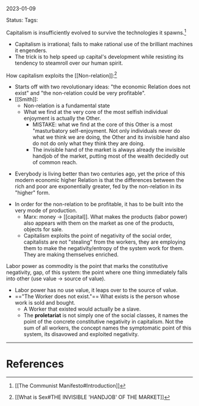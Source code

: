 2023-01-09

Status: 
Tags: 

Capitalism is insufficiently evolved to survive the technologies it spawns.[^1]
- Capitalism is irrational; fails to make rational use of the brilliant machines it engenders.
- The trick is to help speed up capital's development while resisting its tendency to steamroll over our human spirit.

How capitalism exploits the [[Non-relation]]:[^2]
* Starts off with two revolutionary ideas: "the economic Relation does not exist" and "the non-relation could be very profitable".
* [[Smith]]:
	* Non-relation is a fundamental state
	* What we find at the very core of the most selfish individual enjoyment is actually the Other.
		* MISTAKE: what we find at the core of this Other is a most "masturbatory self-enjoyment. Not only individuals never do what we think we are doing, the Other and its invisible hand also do not do only what they think they are doing.
		* The invisible hand of the market is always already the invisible handjob of the market, putting most of the wealth decidedly out of common reach.
- Everybody is living better than two centuries ago, yet the price of this modern economic higher Relation is that the differences between the rich and poor are exponentially greater, fed by the non-relation in its "higher" form.
* In order for the non-relation to be profitable, it has to be built into the very mode of production.
	* Marx: money → [[capital]]. What makes the products (labor power) also appears with them on the market as one of the products, objects for sale.
	* Capitalism exploits the point of negativity of the social order, capitalists are not "stealing" from the workers, they are employing them to make the negativity/entropy of the system work for them. They are making themselves enriched.

Labor power as commodity is the point that marks the constitutive negativity, gap, of this system: the point where one thing immediately falls into other (use value → source of value).
* Labor power has no use value, it leaps over to the source of value.
* =="The Worker does not exist."== What exists is the person whose work is sold and bought.
	* A Worker that existed would actually be a slave.
	* The **proletariat** is not simply one of the social classes, it names the point of the concrete constitutive negativity in capitalism. Not the sum of all workers, the concept names the symptomatic point of this system, its disavowed and exploited negativity.
---
# References

[^1]: [[The Communist Manifesto#Introduction]]
[^2]: [[What is Sex#THE INVISIBLE 'HANDJOB' OF THE MARKET]]
